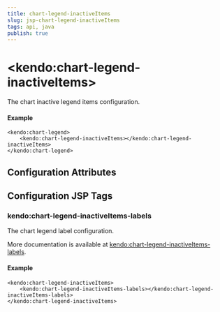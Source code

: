 ```yaml
---
title: chart-legend-inactiveItems
slug: jsp-chart-legend-inactiveItems
tags: api, java
publish: true
---
```


# \<kendo:chart-legend-inactiveItems\>

The chart inactive legend items configuration.

#### Example
    <kendo:chart-legend>
        <kendo:chart-legend-inactiveItems></kendo:chart-legend-inactiveItems>
    </kendo:chart-legend>

## Configuration Attributes


##  Configuration JSP Tags

### kendo:chart-legend-inactiveItems-labels

The chart legend label configuration.

More documentation is available at [kendo:chart-legend-inactiveItems-labels](chart/legend-inactiveitems-labels).

#### Example

    <kendo:chart-legend-inactiveItems>
        <kendo:chart-legend-inactiveItems-labels></kendo:chart-legend-inactiveItems-labels>
    </kendo:chart-legend-inactiveItems>


